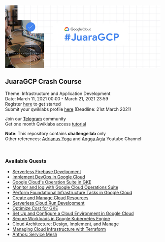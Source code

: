 ![img](juaragcp.png)

## JuaraGCP Crash Course

Theme: Infrastructure and Application Development\
Date: March 11, 2021 00:00 - March 21, 2021 23:59\
Register [here](https://docs.google.com/forms/d/e/1FAIpQLSe5zTiva1mzprxWw0otfoqI7kfMvHmzkFQM7qlmH7vTzEjHyw/viewform) to get started\
Submit your qwiklabs profile [here](https://docs.google.com/forms/d/e/1FAIpQLSe4HudJfYos24t8BS1Os3Q5VpjZEznisF_xk4E-GrY-S-P92Q/closedform) (Deadline: 21st March 2021)

Join our [Telegram](https://t.me/JuaraGCP) community\
Get one month Qwiklabs access [tutorial](https://youtu.be/LqOcVKniUYA)

**Note**: This repository contains **challenge lab** only\
Other references: [Adrianus Yoga](https://www.youtube.com/c/AdrianusYoga/videos) and [Angga Agia](https://www.youtube.com/c/anggaagia/videos) Youtube Channel

&nbsp;

### Available Quests

* [Serverless Firebase Development](https://www.qwiklabs.com/quests/153)
* [Implement DevOps in Google Cloud](https://www.qwiklabs.com/quests/141)
* [Google Cloud's Operation Suite in GKE](https://www.qwiklabs.com/quests/133)
* [Monitor and log with Google Cloud Operations Suite](https://www.qwiklabs.com/quests/143)
* [Perform Foundational Infrastructure Tasks in Google Cloud](https://www.qwiklabs.com/quests/118)
* [Create and Manage Cloud Resources](https://www.qwiklabs.com/quests/120)
* [Serverless Cloud Run Development](https://www.qwiklabs.com/quests/152)
* [Optimize Cost for GKE](https://www.qwiklabs.com/quests/157)
* [Set Up and Configure a Cloud Environment in Google Cloud](https://www.qwiklabs.com/quests/119)
* [Secure Workloads in Google Kubernetes Engine](https://www.qwiklabs.com/quests/142)
* [Cloud Architecture: Design, Implement, and Manage](https://google.qwiklabs.com/quests/124)
* [Managing Cloud Infrastructure with Terraform](https://www.qwiklabs.com/quests/44)
* [Anthos: Service Mesh](https://www.qwiklabs.com/quests/100)
